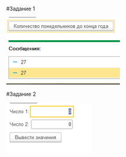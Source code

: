 #Задание 1


![Альтернативный текст](/nudes/3.1.png)

#Задание 2


![Альтернативный текст](/nudes/3.2.png)
